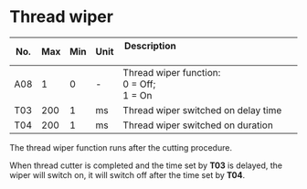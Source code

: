 # Thread wiper

| No. | Max | Min | Unit | Description &nbsp; &nbsp; &nbsp; &nbsp; &nbsp; &nbsp; &nbsp; &nbsp; &nbsp; &nbsp; &nbsp; &nbsp; &nbsp; &nbsp; &nbsp;&nbsp; &nbsp; &nbsp; &nbsp; &nbsp; &nbsp; &nbsp; &nbsp; &nbsp; &nbsp; &nbsp; &nbsp; &nbsp; &nbsp; &nbsp; &nbsp; &nbsp;&nbsp; &nbsp; &nbsp; &nbsp; &nbsp; |
| --- | --- | --- | --- | --- |
| A08 | 1 | 0 | - | Thread wiper function:<br>0 = Off;<br>1 = On |
| T03 | 200 | 1 | ms | Thread wiper switched on delay time |
| T04 | 200 | 1 | ms | Thread wiper switched on duration |

The thread wiper function runs after the cutting procedure.

When thread cutter is completed and the time set by **T03** is delayed, the wiper will switch on, it will switch off after the time set by **T04**.
